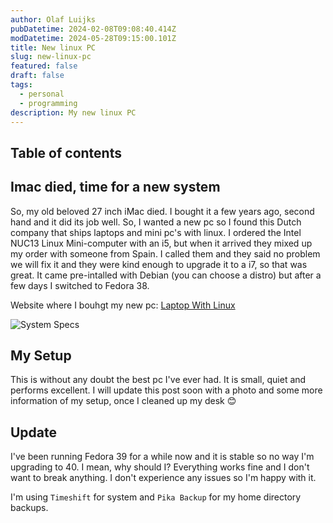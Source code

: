 ```yaml
---
author: Olaf Luijks
pubDatetime: 2024-02-08T09:08:40.414Z
modDatetime: 2024-05-28T09:15:00.101Z
title: New linux PC
slug: new-linux-pc
featured: false
draft: false
tags:
  - personal
  - programming
description: My new linux PC
---
```


## Table of contents

## Imac died, time for a new system

So, my old beloved 27 inch iMac died. I bought it a few years ago, second hand and it did its job well. So, I wanted a new pc so I found this Dutch company that ships laptops and mini pc's with linux. I ordered the Intel NUC13 Linux Mini-computer with an i5, but when it arrived they mixed up my order with someone from Spain. I called them and they said no problem we will fix it and they were kind enough to upgrade it to a i7, so that was great. It came pre-intalled with Debian (you can choose a distro) but after a few days I switched to Fedora 38.

Website where I bouhgt my new pc: [Laptop With Linux](https://laptopwithlinux.com/)

![System Specs](@assets/images/system-specs.png)

## My Setup

This is without any doubt the best pc I've ever had. It is small, quiet and performs excellent. I will update this post soon with a photo and some more information of my setup, once I cleaned up my desk 😊

## Update

I've been running Fedora 39 for a while now and it is stable so no way I'm upgrading to 40. I mean, why should I? Everything works fine and I don't want to break anything. I don't experience any issues so I'm happy with it.

I'm using `Timeshift` for system and `Pika Backup` for my home directory backups.
